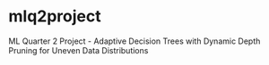 # mlq2project
ML Quarter 2 Project - Adaptive Decision Trees with Dynamic Depth Pruning for Uneven Data Distributions
